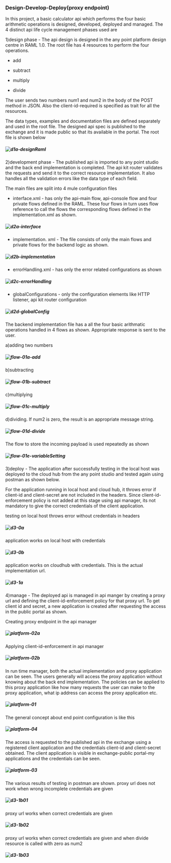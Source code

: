 ### Design-Develop-Deploy(proxy endpoint)

In this project, a basic calculator api which performs the four basic arithmetic operations is designed, developed, deployed and managed.
The 4 distinct api life cycle management phases used are  

1)design phase - The api design is designed in the any point platform design centre in RAML 1.0. The root file has 4 resources to perform the four operations.
- add  

- subtract    

- multiply  

- divide  

The user sends two numbers num1 and num2 in the body of the POST method in JSON. Also the client-id-required is specified as trait for all the resources.

The data types, examples and documentation files are defined separately and used in the root file. The designed api spec is published to the exchange and it is made public so that its available in the portal. The root file is shown below
##### ![d1a-designRaml](https://github.com/jayashree-learnings/mulesoft-projects/blob/main/00_includes/proj-08/d1a-designRaml.PNG)

2)development phase - The published api is imported to any point studio and the back end implementation is completed. The api kit router validates the requests and send it to the correct resource implementation. It also handles all the validation errors like the data type of each field.

The main files are split into 4 mule configuration files  
   - interface.xml - has only the api-main flow, api-console flow and four private flows defined in the RAML. These four flows in turn uses flow reference to call the flows the corresponding flows defined  in the implementation.xml as shown.
   ##### ![d2a-interface](https://github.com/jayashree-learnings/mulesoft-projects/blob/main/00_includes/proj-08/d2a-interface.PNG)  

   -  implementation. xml - The file consists of only  the main flows and private flows for the backend logic as shown. 
   ##### ![d2b-implementation](https://github.com/jayashree-learnings/mulesoft-projects/blob/main/00_includes/proj-08/d2b-implementation.PNG)  

   - errorHandling.xml - has only the error related configurations as shown
   ##### ![d2c-errorHandling](https://github.com/jayashree-learnings/mulesoft-projects/blob/main/00_includes/proj-08/d2c-errorHandling.PNG)  

   - globalConfigurations - only the configuration elements like HTTP listener,  api kit router configuration
   ##### ![d2d-globalConfig](https://github.com/jayashree-learnings/mulesoft-projects/blob/main/00_includes/proj-08/d2d-globalConf.PNG)  


The backend implementation file has a all the four basic arithmatic operations handled in 4 flows as shown. Appropriate response is sent to the user.  

a)adding two numbers
##### ![flow-01a-add](https://github.com/jayashree-learnings/mulesoft-projects/blob/main/00_includes/proj-08/flow-01a-add.PNG)  

b)subtracting  
##### ![flow-01b-subtract](https://github.com/jayashree-learnings/mulesoft-projects/blob/main/00_includes/proj-08/flow-01b-subtract.PNG)   


c)multiplying
##### ![flow-01c-multiply](https://github.com/jayashree-learnings/mulesoft-projects/blob/main/00_includes/proj-08/flow-01c-mul.PNG)  

d)dividing. If num2 is zero, the result is an appropriate message string.
##### ![flow-01d-divide](https://github.com/jayashree-learnings/mulesoft-projects/blob/main/00_includes/proj-08/flow-01d-divisionTransformmsg.PNG)

The flow to store the incoming payload is used repeatedly as shown
##### ![flow-01e-variableSetting](https://github.com/jayashree-learnings/mulesoft-projects/blob/main/00_includes/proj-08/flow-01e-varSet.PNG)  


3)deploy - The application after successfully testing in the local host was deployed to the cloud hub from the any point studio and tested again using postman as shown below.  

For the application running in local host and cloud hub, it throws error if client-id and client-secret are not included in the headers. Since client-id-enforcement policy is not added at this stage using api manager, its not mandatory to give the correct credentials of the client application.

testing on local host throws error without credentials in headers
##### ![d3-0a](https://github.com/jayashree-learnings/mulesoft-projects/blob/main/00_includes/proj-08/d3-0a-localhostTestWONTWORKwithoutSomeString.PNG)  

application works on local host with credentials
##### ![d3-0b](https://github.com/jayashree-learnings/mulesoft-projects/blob/main/00_includes/proj-08/d3-0b-localhostTestWORKwithSomeString.PNG)  

application works on cloudhub with credentials. This is the actual implementation url.
##### ![d3-1a](https://github.com/jayashree-learnings/mulesoft-projects/blob/main/00_includes/proj-08/d3-1a-CHdeployUsual-SomeClientIdToBeGiven-NOtRTmnager.PNG)
 

4)manage - The deployed api is managed in api manger by creating a proxy url and defining the client-id-enforcement policy for that proxy url. To get client id and secret, a new application is created after requesting the access in the public portal as shown.  

Creating proxy endpoint in the api manager
##### ![platform-02a](https://github.com/jayashree-learnings/mulesoft-projects/blob/main/00_includes/proj-08/platform02a-api-manager.PNG)

Applying client-id-enforcement in api manager
##### ![platform-02b](https://github.com/jayashree-learnings/mulesoft-projects/blob/main/00_includes/proj-08/platform02b-api-manager-policyApplied.PNG)

In run time manager, both the actual implementation and proxy application can be seen. The users generally will access the proxy application without knowing about the back end implementation. The policies can be applied to this proxy application like how many requests the user can make to the proxy application, what ip address can access the proxy application etc. 
##### ![platform-01](https://github.com/jayashree-learnings/mulesoft-projects/blob/main/00_includes/proj-08/platform01-RT-manageractual%20and%20proxy%20url.PNG)  

The general concept about end point configuration is like this
##### ![platform-04](https://github.com/jayashree-learnings/mulesoft-projects/blob/main/00_includes/proj-08/platform04-api-manager-endpointDetail.PNG) 

The access is requested to the published api in the exchange using a registered client application and the credentials client-id and client-secret obtained. The client application is visible in exchange-public portal-my applications and the credentials can be seen.
##### ![platform-03](https://github.com/jayashree-learnings/mulesoft-projects/blob/main/00_includes/proj-08/platform03-publicPortal-applicationwhichRequestedAccess-CanSeeCred.PNG)  

The various results of testing in postman are shown.
proxy url does not work when wrong incomplete credentials are given
##### ![d3-1b01](https://github.com/jayashree-learnings/mulesoft-projects/blob/main/00_includes/proj-08/d3-1b01-proxyUrlAfterApplyingcclientIdpolicyGivingWrongCred.PNG) 

proxy url works when correct credentials are given
##### ![d3-1b02](https://github.com/jayashree-learnings/mulesoft-projects/blob/main/00_includes/proj-08/d3-1b02-proxyUrlAfterApplyingcclientIdpolicyWorksWithcorrectCredOfRequestAccessTestAppl.PNG)  

proxy url works when correct credentials are given and when divide resource is called with zero as num2
##### ![d3-1b03](https://github.com/jayashree-learnings/mulesoft-projects/blob/main/00_includes/proj-08/d3-1b03-proxyUrlAfterApplyingcclientIdpolicyWorksWithcorrectCredOfRequestAccessTestApplDividebyZero.PNG)











   




